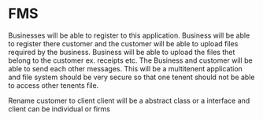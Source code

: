 # FMS
Businesses will be able to register to this application.
Business will be able to register there customer and the customer will be able to upload files required by the business.
Business will be able to upload the files thet belong to the customer ex. receipts etc.
The Business and customer will be able to send each other messages.
This will be a multitenent application and file system should be very secure so that one tenent should not be able to access other tenents file.


Rename customer to client
client will be a abstract class or a interface
and client can be individual or firms